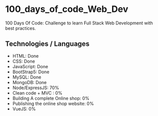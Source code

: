 # 100_days_of_code_Web_Dev

100 Days Of Code: Challenge to learn Full Stack Web Development with best practices.

## Technologies / Languages

- HTML: Done
- CSS: Done
- JavaScript: Done
- BootStrap5: Done
- MySQL: Done
- MongoDB: Done
- Node/ExpressJS: 70%
- Clean code + MVC : 0%
- Building A complete Online shop: 0%
- Publishing the online shop website: 0%
- VueJS: 0%
